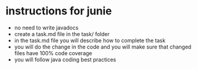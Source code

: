 # instructions for junie

- no need to write javadocs
- create a task.md file in the task/ folder
- in the task.md file you will describe how to complete the task
- you will do the change in the code and you will make sure that changed files have 100% code coverage
- you will follow java coding best practices